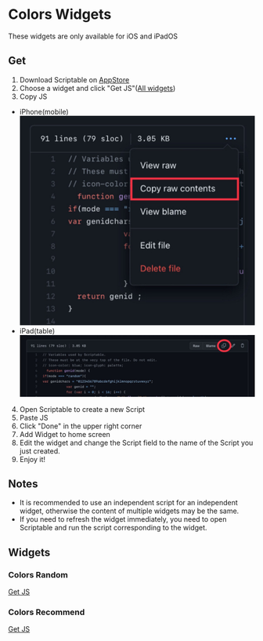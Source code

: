 # Colors Widgets
These widgets are only available for iOS and iPadOS
## Get
1. Download Scriptable on [AppStore](https://apps.apple.com/tw/app/scriptable/id1405459188)
2. Choose a widget and click "Get JS"([All widgets](https://github.com/EricHsia7/colors/blob/main/widgets/widgets.md#widgets))
3. Copy JS
* iPhone(mobile) ![mobile](https://raw.githubusercontent.com/EricHsia7/colors/main/widgets/img/mobile.jpeg)
* iPad(table) ![table](https://raw.githubusercontent.com/EricHsia7/colors/main/widgets/img/table.jpeg)
4. Open Scriptable to create a new Script
5. Paste JS
6. Click "Done" in the upper right corner
8. Add Widget to home screen
9. Edit the widget and change the Script field to the name of the Script you just created.
10. Enjoy it!
## Notes
* It is recommended to use an independent script for an independent widget, otherwise the content of multiple widgets may be the same.
* If you need to refresh the widget immediately, you need to open Scriptable and run the script corresponding to the widget.
## Widgets
### Colors Random
[Get JS](https://github.com/EricHsia7/colors/blob/main/widgets/js/colors_random.js)
### Colors Recommend
[Get JS](https://github.com/EricHsia7/colors/blob/main/widgets/js/colors_recommend.js)
